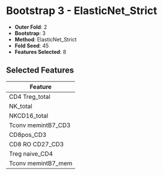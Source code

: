 # Bootstrap 3 - ElasticNet_Strict

- **Outer Fold**: 2
- **Bootstrap**: 3
- **Method**: ElasticNet_Strict
- **Fold Seed**: 45
- **Features Selected**: 8

## Selected Features

| Feature |
|---------|
| CD4 Treg_total |
| NK_total |
| NKCD16_total |
| Tconv memintB7_CD3 |
| CD8pos_CD3 |
| CD8 RO CD27_CD3 |
| Treg naive_CD4 |
| Tconv memintB7_mem |
